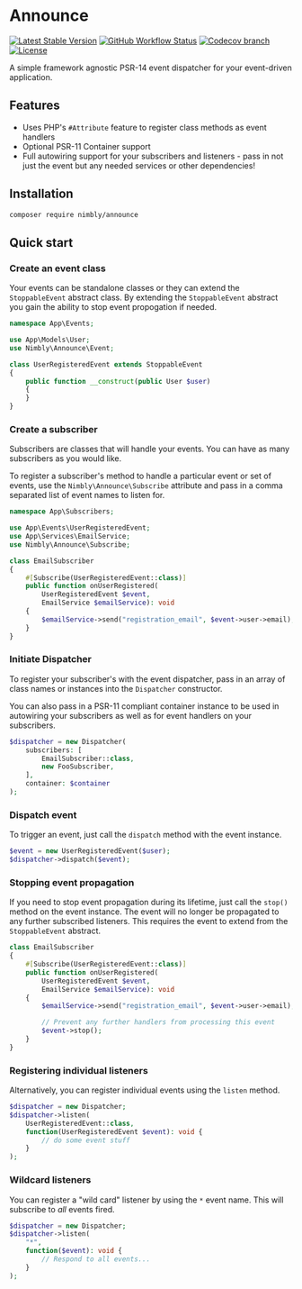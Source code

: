 # Announce

[![Latest Stable Version](https://img.shields.io/packagist/v/nimbly/Announce.svg?style=flat-square)](https://packagist.org/packages/nimbly/Announce)
[![GitHub Workflow Status](https://img.shields.io/github/actions/workflow/status/nimbly/announce/php.yml?style=flat-square)](https://github.com/nimbly/Announce/actions/workflows/php.yml)
[![Codecov branch](https://img.shields.io/codecov/c/github/nimbly/announce/master?style=flat-square)](https://app.codecov.io/github/nimbly/Announce)
[![License](https://img.shields.io/github/license/nimbly/Announce.svg?style=flat-square)](https://packagist.org/packages/nimbly/Announce)



A simple framework agnostic PSR-14 event dispatcher for your event-driven application.

## Features

* Uses PHP's `#Attribute` feature to register class methods as event handlers
* Optional PSR-11 Container support
* Full autowiring support for your subscribers and listeners - pass in not just the event but any needed services or other dependencies!

## Installation

```bash
composer require nimbly/announce
```

## Quick start

### Create an event class

Your events can be standalone classes or they can extend the `StoppableEvent` abstract class. By extending the `StoppableEvent` abstract you gain the ability to stop event propogation if needed.

```php
namespace App\Events;

use App\Models\User;
use Nimbly\Announce\Event;

class UserRegisteredEvent extends StoppableEvent
{
	public function __construct(public User $user)
	{
	}
}
```

### Create a subscriber

Subscribers are classes that will handle your events. You can have as many subscribers as you would like.

To register a subscriber's method to handle a particular event or set of events, use the `Nimbly\Announce\Subscribe` attribute and pass in a comma separated list of event names to listen for.

```php
namespace App\Subscribers;

use App\Events\UserRegisteredEvent;
use App\Services\EmailService;
use Nimbly\Announce\Subscribe;

class EmailSubscriber
{
	#[Subscribe(UserRegisteredEvent::class)]
	public function onUserRegistered(
		UserRegisteredEvent $event,
		EmailService $emailService): void
	{
		$emailService->send("registration_email", $event->user->email);
	}
}
```

### Initiate Dispatcher

To register your subscriber's with the event dispatcher, pass in an array of class names or instances into the `Dispatcher` constructor.

You can also pass in a PSR-11 compliant container instance to be used in autowiring your subscribers as well as for event handlers on your subscribers.

```php
$dispatcher = new Dispatcher(
	subscribers: [
		EmailSubscriber::class,
		new FooSubscriber,
	],
	container: $container
);
```

### Dispatch event

To trigger an event, just call the `dispatch` method with the event instance.

```php
$event = new UserRegisteredEvent($user);
$dispatcher->dispatch($event);
```

### Stopping event propagation

If you need to stop event propagation during its lifetime, just call the `stop()` method on the event instance. The event will no longer be propagated to any further subscribed listeners. This requires the event to extend from the `StoppableEvent` abstract.

```php
class EmailSubscriber
{
	#[Subscribe(UserRegisteredEvent::class)]
	public function onUserRegistered(
		UserRegisteredEvent $event,
		EmailService $emailService): void
	{
		$emailService->send("registration_email", $event->user->email);

		// Prevent any further handlers from processing this event
		$event->stop();
	}
}
```

### Registering individual listeners

Alternatively, you can register individual events using the `listen` method.

```php
$dispatcher = new Dispatcher;
$dispatcher->listen(
	UserRegisteredEvent::class,
	function(UserRegisteredEvent $event): void {
		// do some event stuff
	}
);
```

### Wildcard listeners

You can register a "wild card" listener by using the `*` event name. This will subscribe to *all* events fired.

```php
$dispatcher = new Dispatcher;
$dispatcher->listen(
	"*",
	function($event): void {
		// Respond to all events...
	}
);
```